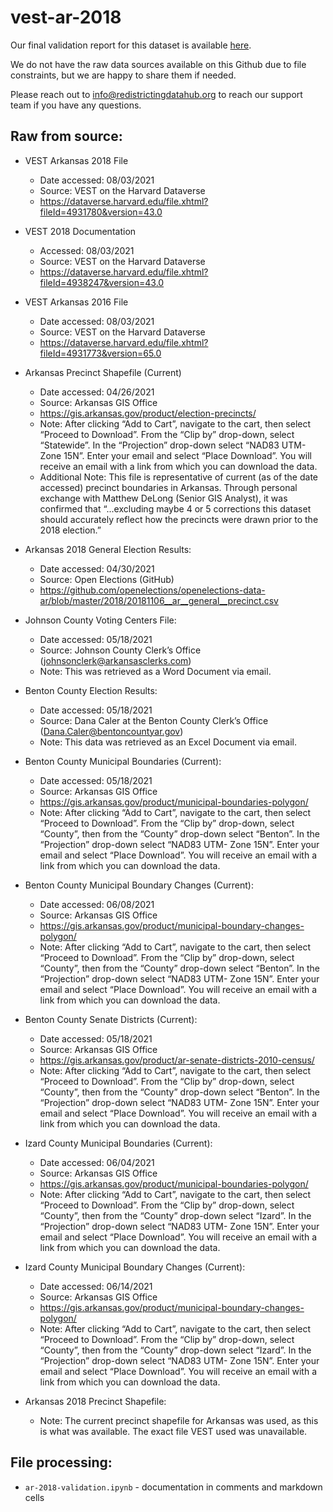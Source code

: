# vest-ar-2018

Our final validation report for this dataset is available [here](https://redistrictingdatahub.org/dataset/vest-2018-arkansas-precinct-and-election-results/). 

We do not have the raw data sources available on this Github due to file constraints, but we are happy to share them if needed. 

Please reach out to info@redistrictingdatahub.org to reach our support team if you have any questions.

## Raw from source:

- VEST Arkansas 2018 File
    - Date accessed: 08/03/2021
    - Source: VEST on the Harvard Dataverse
    - https://dataverse.harvard.edu/file.xhtml?fileId=4931780&version=43.0

- VEST 2018 Documentation
    - Accessed: 08/03/2021
    - Source: VEST on the Harvard Dataverse
    - https://dataverse.harvard.edu/file.xhtml?fileId=4938247&version=43.0 

- VEST Arkansas 2016 File
    - Date accessed: 08/03/2021
    - Source: VEST on the Harvard Dataverse
    - https://dataverse.harvard.edu/file.xhtml?fileId=4931773&version=65.0

- Arkansas Precinct Shapefile (Current)
    - Date accessed: 04/26/2021
    - Source: Arkansas GIS Office
    - https://gis.arkansas.gov/product/election-precincts/ 
    - Note: After clicking “Add to Cart”, navigate to the cart, then select “Proceed to Download”. From the “Clip by” drop-down, select “Statewide”. In the “Projection” drop-down select “NAD83 UTM- Zone 15N”. Enter your email and select “Place Download”. You will receive an email with a link from which you can download the data.
    - Additional Note: This file is representative of current (as of the date accessed) precinct boundaries in Arkansas. Through personal exchange with Matthew DeLong (Senior GIS Analyst), it was confirmed that “...excluding maybe 4 or 5 corrections this dataset should accurately reflect how the precincts were drawn prior to the 2018 election.” 

- Arkansas 2018 General Election Results:
    - Date accessed: 04/30/2021
    - Source: Open Elections (GitHub)
    - https://github.com/openelections/openelections-data-ar/blob/master/2018/20181106__ar__general__precinct.csv 

- Johnson County Voting Centers File:
    - Date accessed: 05/18/2021
    - Source: Johnson County Clerk’s Office (johnsonclerk@arkansasclerks.com)
    - Note: This was retrieved as a Word Document via email. 

- Benton County Election Results:
    - Date accessed: 05/18/2021
    - Source: Dana Caler at the Benton County Clerk’s Office (Dana.Caler@bentoncountyar.gov)
    - Note: This data was retrieved as an Excel Document via email.

- Benton County Municipal Boundaries (Current):
    - Date accessed: 05/18/2021
    - Source: Arkansas GIS Office
    - https://gis.arkansas.gov/product/municipal-boundaries-polygon/ 
    - Note: After clicking “Add to Cart”, navigate to the cart, then select “Proceed to Download”. From the “Clip by” drop-down, select “County”, then from the “County” drop-down select “Benton”. In the “Projection” drop-down select “NAD83 UTM- Zone 15N”. Enter your email and select “Place Download”. You will receive an email with a link from which you can download the data.

- Benton County Municipal Boundary Changes (Current):
    - Date accessed: 06/08/2021
    - Source: Arkansas GIS Office
    - https://gis.arkansas.gov/product/municipal-boundary-changes-polygon/ 
    - Note: After clicking “Add to Cart”, navigate to the cart, then select “Proceed to Download”. From the “Clip by” drop-down, select “County”, then from the “County” drop-down select “Benton”. In the “Projection” drop-down select “NAD83 UTM- Zone 15N”. Enter your email and select “Place Download”. You will receive an email with a link from which you can download the data.

- Benton County Senate Districts (Current):
    - Date accessed: 05/18/2021
    - Source: Arkansas GIS Office
    - https://gis.arkansas.gov/product/ar-senate-districts-2010-census/
    - Note: After clicking “Add to Cart”, navigate to the cart, then select “Proceed to Download”. From the “Clip by” drop-down, select “County”, then from the “County” drop-down select “Benton”. In the “Projection” drop-down select “NAD83 UTM- Zone 15N”. Enter your email and select “Place Download”. You will receive an email with a link from which you can download the data.

- Izard County Municipal Boundaries (Current):
    - Date accessed: 06/04/2021
    - Source: Arkansas GIS Office
    - https://gis.arkansas.gov/product/municipal-boundaries-polygon/ 
    - Note: After clicking “Add to Cart”, navigate to the cart, then select “Proceed to Download”. From the “Clip by” drop-down, select “County”, then from the “County” drop-down select “Izard”. In the “Projection” drop-down select “NAD83 UTM- Zone 15N”. Enter your email and select “Place Download”. You will receive an email with a link from which you can download the data.

- Izard County Municipal Boundary Changes (Current):
    - Date accessed: 06/14/2021
    - Source: Arkansas GIS Office
    - https://gis.arkansas.gov/product/municipal-boundary-changes-polygon/
    - Note: After clicking “Add to Cart”, navigate to the cart, then select “Proceed to Download”. From the “Clip by” drop-down, select “County”, then from the “County” drop-down select “Izard”. In the “Projection” drop-down select “NAD83 UTM- Zone 15N”. Enter your email and select “Place Download”. You will receive an email with a link from which you can download the data.

- Arkansas 2018 Precinct Shapefile:
    - Note: The current precinct shapefile for Arkansas was used, as this is what was available. The exact file VEST used was unavailable.

    
## File processing: 

- `ar-2018-validation.ipynb` - documentation in comments and markdown cells


